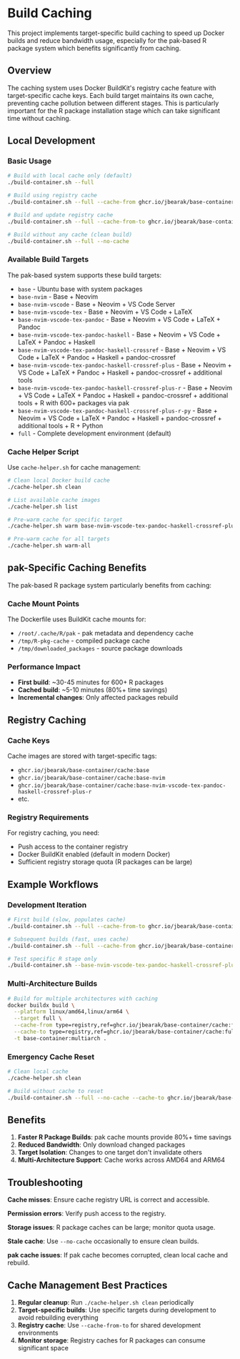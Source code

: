 # Build Caching

This project implements target-specific build caching to speed up Docker builds and reduce bandwidth usage, especially for the pak-based R package system which benefits significantly from caching.

## Overview

The caching system uses Docker BuildKit's registry cache feature with target-specific cache keys. Each build target maintains its own cache, preventing cache pollution between different stages. This is particularly important for the R package installation stage which can take significant time without caching.

## Local Development

### Basic Usage

```bash
# Build with local cache only (default)
./build-container.sh --full

# Build using registry cache
./build-container.sh --full --cache-from ghcr.io/jbearak/base-container

# Build and update registry cache
./build-container.sh --full --cache-from-to ghcr.io/jbearak/base-container

# Build without any cache (clean build)
./build-container.sh --full --no-cache
```

### Available Build Targets

The pak-based system supports these build targets:

- `base` - Ubuntu base with system packages
- `base-nvim` - Base + Neovim
- `base-nvim-vscode` - Base + Neovim + VS Code Server
- `base-nvim-vscode-tex` - Base + Neovim + VS Code + LaTeX
- `base-nvim-vscode-tex-pandoc` - Base + Neovim + VS Code + LaTeX + Pandoc
- `base-nvim-vscode-tex-pandoc-haskell` - Base + Neovim + VS Code + LaTeX + Pandoc + Haskell
- `base-nvim-vscode-tex-pandoc-haskell-crossref` - Base + Neovim + VS Code + LaTeX + Pandoc + Haskell + pandoc-crossref
- `base-nvim-vscode-tex-pandoc-haskell-crossref-plus` - Base + Neovim + VS Code + LaTeX + Pandoc + Haskell + pandoc-crossref + additional tools
- `base-nvim-vscode-tex-pandoc-haskell-crossref-plus-r` - Base + Neovim + VS Code + LaTeX + Pandoc + Haskell + pandoc-crossref + additional tools + R with 600+ packages via pak
- `base-nvim-vscode-tex-pandoc-haskell-crossref-plus-r-py` - Base + Neovim + VS Code + LaTeX + Pandoc + Haskell + pandoc-crossref + additional tools + R + Python
- `full` - Complete development environment (default)

### Cache Helper Script

Use `cache-helper.sh` for cache management:

```bash
# Clean local Docker build cache
./cache-helper.sh clean

# List available cache images
./cache-helper.sh list

# Pre-warm cache for specific target
./cache-helper.sh warm base-nvim-vscode-tex-pandoc-haskell-crossref-plus-r

# Pre-warm cache for all targets
./cache-helper.sh warm-all
```

## pak-Specific Caching Benefits

The pak-based R package system particularly benefits from caching:

### Cache Mount Points
The Dockerfile uses BuildKit cache mounts for:
- `/root/.cache/R/pak` - pak metadata and dependency cache
- `/tmp/R-pkg-cache` - compiled package cache  
- `/tmp/downloaded_packages` - source package downloads

### Performance Impact
- **First build**: ~30-45 minutes for 600+ R packages
- **Cached build**: ~5-10 minutes (80%+ time savings)
- **Incremental changes**: Only affected packages rebuild

## Registry Caching

### Cache Keys

Cache images are stored with target-specific tags:

- `ghcr.io/jbearak/base-container/cache:base`
- `ghcr.io/jbearak/base-container/cache:base-nvim`
- `ghcr.io/jbearak/base-container/cache:base-nvim-vscode-tex-pandoc-haskell-crossref-plus-r`
- etc.

### Registry Requirements

For registry caching, you need:

- Push access to the container registry
- Docker BuildKit enabled (default in modern Docker)
- Sufficient registry storage quota (R packages can be large)

## Example Workflows

### Development Iteration

```bash
# First build (slow, populates cache)
./build-container.sh --full --cache-from-to ghcr.io/jbearak/base-container

# Subsequent builds (fast, uses cache)
./build-container.sh --full --cache-from ghcr.io/jbearak/base-container

# Test specific R stage only
./build-container.sh --base-nvim-vscode-tex-pandoc-haskell-crossref-plus-r --cache-from ghcr.io/jbearak/base-container
```

### Multi-Architecture Builds

```bash
# Build for multiple architectures with caching
docker buildx build \
  --platform linux/amd64,linux/arm64 \
  --target full \
  --cache-from type=registry,ref=ghcr.io/jbearak/base-container/cache:full \
  --cache-to type=registry,ref=ghcr.io/jbearak/base-container/cache:full,mode=max \
  -t base-container:multiarch .
```

### Emergency Cache Reset

```bash
# Clean local cache
./cache-helper.sh clean

# Build without cache to reset
./build-container.sh --full --no-cache --cache-to ghcr.io/jbearak/base-container
```

## Benefits

1. **Faster R Package Builds**: pak cache mounts provide 80%+ time savings
2. **Reduced Bandwidth**: Only download changed packages
3. **Target Isolation**: Changes to one target don't invalidate others
4. **Multi-Architecture Support**: Cache works across AMD64 and ARM64

## Troubleshooting

**Cache misses**: Ensure cache registry URL is correct and accessible.

**Permission errors**: Verify push access to the registry.

**Storage issues**: R package caches can be large; monitor quota usage.

**Stale cache**: Use `--no-cache` occasionally to ensure clean builds.

**pak cache issues**: If pak cache becomes corrupted, clean local cache and rebuild.

## Cache Management Best Practices

1. **Regular cleanup**: Run `./cache-helper.sh clean` periodically
2. **Target-specific builds**: Use specific targets during development to avoid rebuilding everything
3. **Registry cache**: Use `--cache-from-to` for shared development environments
4. **Monitor storage**: Registry caches for R packages can consume significant space
